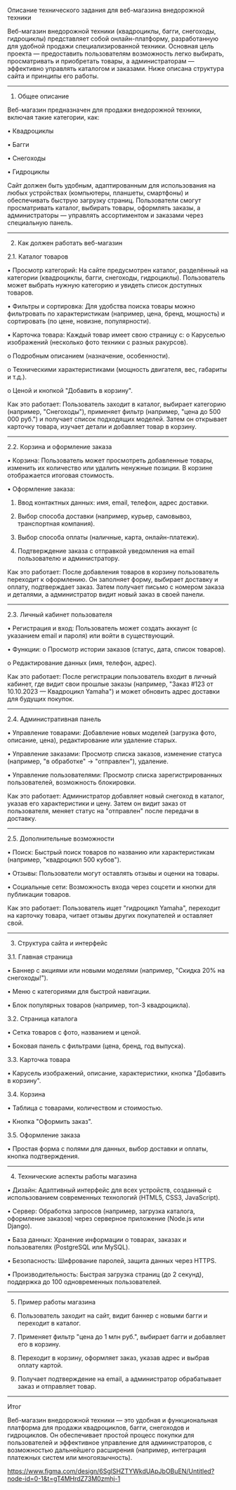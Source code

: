 Описание технического задания для веб-магазина внедорожной техники


Веб-магазин внедорожной техники (квадроциклы, багги, снегоходы, гидроциклы) представляет собой онлайн-платформу, разработанную для удобной продажи специализированной техники. Основная цель проекта — предоставить пользователям возможность легко выбирать, просматривать и приобретать товары, а администраторам — эффективно управлять каталогом и заказами. Ниже описана структура сайта и принципы его работы.

________________________________________
1. Общее описание


Веб-магазин предназначен для продажи внедорожной техники, включая такие категории, как:

•	Квадроциклы

•	Багги

•	Снегоходы

•	Гидроциклы

Сайт должен быть удобным, адаптированным для использования на любых устройствах (компьютеры, планшеты, смартфоны) и обеспечивать быструю загрузку страниц. Пользователи смогут просматривать каталог, выбирать товары, оформлять заказы, а администраторы — управлять ассортиментом и заказами через специальную панель.

________________________________________
2. Как должен работать веб-магазин

2.1. Каталог товаров

•	Просмотр категорий: На сайте предусмотрен каталог, разделённый на категории (квадроциклы, багги, снегоходы, гидроциклы). Пользователь может выбрать нужную категорию и увидеть список доступных товаров.

•	Фильтры и сортировка: Для удобства поиска товары можно фильтровать по характеристикам (например, цена, бренд, мощность) и сортировать (по цене, новизне, популярности).

•	Карточка товара: Каждый товар имеет свою страницу с:
o	Каруселью изображений (несколько фото техники с разных ракурсов).

o	Подробным описанием (назначение, особенности).

o	Техническими характеристиками (мощность двигателя, вес, габариты и т.д.).

o	Ценой и кнопкой "Добавить в корзину".


Как это работает: Пользователь заходит в каталог, выбирает категорию (например, "Снегоходы"), применяет фильтр (например, "цена до 500 000 руб.") и получает список подходящих моделей. Затем он открывает карточку товара, изучает детали и добавляет товар в корзину.

________________________________________
2.2. Корзина и оформление заказа

•	Корзина: Пользователь может просмотреть добавленные товары, изменить их количество или удалить ненужные позиции. В корзине отображается итоговая стоимость.

•	Оформление заказа:
1.	Ввод контактных данных: имя, email, телефон, адрес доставки.

2.	Выбор способа доставки (например, курьер, самовывоз, транспортная компания).

3.	Выбор способа оплаты (наличные, карта, онлайн-платежи).

4.	Подтверждение заказа с отправкой уведомления на email пользователю и администратору.


Как это работает: После добавления товаров в корзину пользователь переходит к оформлению. Он заполняет форму, выбирает доставку и оплату, подтверждает заказ. Затем получает письмо с номером заказа и деталями, а администратор видит новый заказ в своей панели.

________________________________________
2.3. Личный кабинет пользователя

•	Регистрация и вход: Пользователь может создать аккаунт (с указанием email и пароля) или войти в существующий.

•	Функции:
o	Просмотр истории заказов (статус, дата, список товаров).

o	Редактирование данных (имя, телефон, адрес).


Как это работает: После регистрации пользователь входит в личный кабинет, где видит свои прошлые заказы (например, "Заказ #123 от 10.10.2023 — Квадроцикл Yamaha") и может обновить адрес доставки для будущих покупок.

________________________________________
2.4. Административная панель

•	Управление товарами: Добавление новых моделей (загрузка фото, описание, цена), редактирование или удаление старых.

•	Управление заказами: Просмотр списка заказов, изменение статуса (например, "в обработке" → "отправлен"), удаление.

•	Управление пользователями: Просмотр списка зарегистрированных пользователей, возможность блокировки.

Как это работает: Администратор добавляет новый снегоход в каталог, указав его характеристики и цену. Затем он видит заказ от пользователя, меняет статус на "отправлен" после передачи в доставку.

________________________________________
2.5. Дополнительные возможности

•	Поиск: Быстрый поиск товаров по названию или характеристикам (например, "квадроцикл 500 кубов").

•	Отзывы: Пользователи могут оставлять отзывы и оценки на товары.

•	Социальные сети: Возможность входа через соцсети и кнопки для публикации товаров.

Как это работает: Пользователь ищет "гидроцикл Yamaha", переходит на карточку товара, читает отзывы других покупателей и оставляет свой.

________________________________________
3. Структура сайта и интерфейс

3.1. Главная страница

•	Баннер с акциями или новыми моделями (например, "Скидка 20% на снегоходы!").

•	Меню с категориями для быстрой навигации.

•	Блок популярных товаров (например, топ-3 квадроцикла).

3.2. Страница каталога

•	Сетка товаров с фото, названием и ценой.

•	Боковая панель с фильтрами (цена, бренд, год выпуска).

3.3. Карточка товара

•	Карусель изображений, описание, характеристики, кнопка "Добавить в корзину".

3.4. Корзина

•	Таблица с товарами, количеством и стоимостью.

•	Кнопка "Оформить заказ".

3.5. Оформление заказа

•	Простая форма с полями для данных, выбор доставки и оплаты, кнопка подтверждения.

________________________________________
4. Технические аспекты работы магазина

•	Дизайн: Адаптивный интерфейс для всех устройств, созданный с использованием современных технологий (HTML5, CSS3, JavaScript).

•	Сервер: Обработка запросов (например, загрузка каталога, оформление заказов) через серверное приложение (Node.js или Django).

•	База данных: Хранение информации о товарах, заказах и пользователях (PostgreSQL или MySQL).

•	Безопасность: Шифрование паролей, защита данных через HTTPS.

•	Производительность: Быстрая загрузка страниц (до 2 секунд), поддержка до 100 одновременных пользователей.

________________________________________
5. Пример работы магазина

1.	Пользователь заходит на сайт, видит баннер с новыми багги и переходит в каталог.

2.	Применяет фильтр "цена до 1 млн руб.", выбирает багги и добавляет его в корзину.

3.	Переходит в корзину, оформляет заказ, указав адрес и выбрав оплату картой.

4.	Получает подтверждение на email, а администратор обрабатывает заказ и отправляет товар.

________________________________________
Итог


Веб-магазин внедорожной техники — это удобная и функциональная платформа для продажи квадроциклов, багги, снегоходов и гидроциклов. Он обеспечивает простой процесс покупки для пользователей и эффективное управление для администраторов, с возможностью дальнейшего расширения (например, интеграция платежных систем или многоязычность).

https://www.figma.com/design/6SglSHZTYWkdUApJbOBuEN/Untitled?node-id=0-1&t=gT4MHrdZ73M0zmhj-1